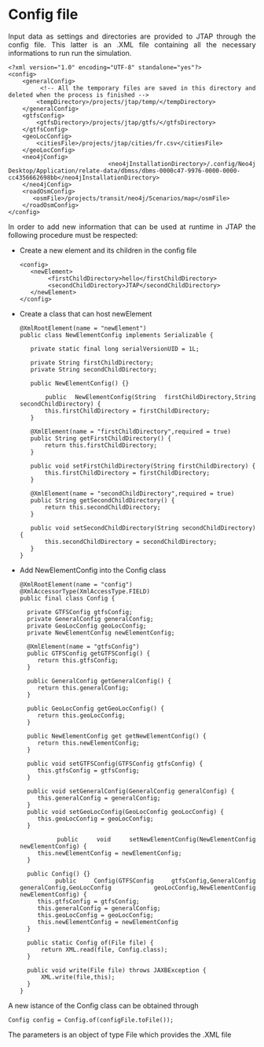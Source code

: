 <html>
<head>

</head>
<body>
<h1>Config file</h1>
<div align="justify">
Input data as settings and directories are provided to JTAP through the config file. This latter is an .XML file containing all the necessary informations to run run the simulation. 
 
  
```
<?xml version="1.0" encoding="UTF-8" standalone="yes"?>
<config>
    <generalConfig>
        <!-- All the temporary files are saved in this directory and deleted when the process is finished -->
        <tempDirectory>/projects/jtap/temp/</tempDirectory>
    </generalConfig>
    <gtfsConfig>
        <gtfsDirectory>/projects/jtap/gtfs/</gtfsDirectory>
    </gtfsConfig>
    <geoLocConfig>
        <citiesFile>/projects/jtap/cities/fr.csv</citiesFile>
    </geoLocConfig>
    <neo4jConfig>
        <neo4jInstallationDirectory>/.config/Neo4j Desktop/Application/relate-data/dbmss/dbms-0000c47-9976-0000-0000-cc4356662698bb</neo4jInstallationDirectory>
    </neo4jConfig>
    <roadOsmConfig>
       <osmFile>/projects/transit/neo4j/Scenarios/map</osmFile>
    </roadOsmConfig>
</config>
```
 
In order to add new information that can be used at runtime in JTAP the following procedure must be respected:
 
<ul>
  <li>Create a new element and its children in the config file
 
   ```
   <config>
      <newElement>
           <firstChildDirectory>hello</firstChildDirectory>
           <secondChildDirectory>JTAP</secondChildDirectory>
      </newElement>
   </config>
   ```
  </li>
  <li>Create a class that can host newElement
 
   ```
  @XmlRootElement(name = "newElement")
  public class NewElementConfig implements Serializable {

      private static final long serialVersionUID = 1L;

      private String firstChildDirectory;
      private String secondChildDirectory;

      public NewElementConfig() {}

      public NewElementConfig(String firstChildDirectory,String secondChildDirectory) {
          this.firstChildDirectory = firstChildDirectory;
      }

      @XmlElement(name = "firstChildDirectory",required = true)
      public String getFirstChildDirectory() {
          return this.firstChildDirectory;
      }

      public void setFirstChildDirectory(String firstChildDirectory) {
          this.firstChildDirectory = firstChildDirectory;
      }
 
      @XmlElement(name = "secondChildDirectory",required = true)
      public String getSecondChildDirectory() {
          return this.secondChildDirectory;
      }

      public void setSecondChildDirectory(String secondChildDirectory) {
          this.secondChildDirectory = secondChildDirectory;
      }
  }
 ```
   </li>

 
  <li>Add NewElementConfig into the Config class
 
   ```
@XmlRootElement(name = "config")
@XmlAccessorType(XmlAccessType.FIELD)
public final class Config {
	
     private GTFSConfig gtfsConfig;
     private GeneralConfig generalConfig;
     private GeoLocConfig geoLocConfig;
     private NewElementConfig newElementConfig; 

     @XmlElement(name = "gtfsConfig")
     public GTFSConfig getGTFSConfig() {
        return this.gtfsConfig;
     }

     public GeneralConfig getGeneralConfig() {
        return this.generalConfig;
     }

     public GeoLocConfig getGeoLocConfig() {
        return this.geoLocConfig;
     }
   
     public NewElementConfig get getNewElementConfig() {
        return this.newElementConfig;
     }

     public void setGTFSConfig(GTFSConfig gtfsConfig) {
        this.gtfsConfig = gtfsConfig;
     }

     public void setGeneralConfig(GeneralConfig generalConfig) {
        this.generalConfig = generalConfig;
     }
     public void setGeoLocConfig(GeoLocConfig geoLocConfig) {
        this.geoLocConfig = geoLocConfig;
     }
   
     public void setNewElementConfig(NewElementConfig newElementConfig) {
        this.newElementConfig = newElementConfig;
     }

     public Config() {}
     public Config(GTFSConfig gtfsConfig,GeneralConfig generalConfig,GeoLocConfig geoLocConfig,NewElementConfig  newElementConfig) {
        this.gtfsConfig = gtfsConfig;
        this.generalConfig = generalConfig;
        this.geoLocConfig = geoLocConfig;
        this.newElementConfig = newElementConfig
     }

     public static Config of(File file) {
         return XML.read(file, Config.class);
     }

     public void write(File file) throws JAXBException {
         XML.write(file,this);
     }
}
   ```
  
  </li>
</ul>
	
A new istance of the Config class can be obtained through

```
Config config = Config.of(configFile.toFile());
```
The parameters is an object of type File which provides the .XML file  
 
</div>
</body>
</html>
